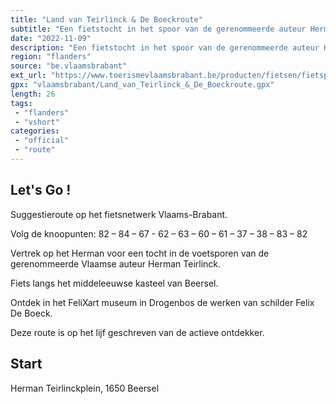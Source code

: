 ```yaml
---
title: "Land van Teirlinck & De Boeckroute"
subtitle: "Een fietstocht in het spoor van de gerenommeerde auteur Herman Teirlinck"
date: "2022-11-09"
description: "Een fietstocht in het spoor van de gerenommeerde auteur Herman Teirlinck. Fiets langs het middeleeuwse Kasteel van Beersel. Deze route is op het lijf geschreven voor de actieve ontdekker."
region: "flanders"
source: "be.vlaamsbrabant"
ext_url: "https://www.toerismevlaamsbrabant.be/producten/fietsen/fietsproducten/herman-teirlinckroute/index.html"
gpx: "vlaamsbrabant/Land_van_Teirlinck_&_De_Boeckroute.gpx"
length: 26
tags:
 - "flanders"
 - "vshort"
categories:
 - "official"
 - "route"
---
```


## Let's Go ! 

Suggestieroute op het fietsnetwerk Vlaams-Brabant.

Volg de knoopunten: 82 – 84 – 67 - 62 – 63 – 60 – 61 – 37 – 38 – 83 – 82

Vertrek op het Herman voor een tocht in de voetsporen van de gerenommeerde Vlaamse auteur Herman Teirlinck.

Fiets langs het middeleeuwse kasteel van Beersel.

Ontdek in het FeliXart museum in Drogenbos de werken van schilder Felix De Boeck.

Deze route is op het lijf geschreven van de actieve ontdekker.

## Start

Herman Teirlinckplein, 1650 Beersel
